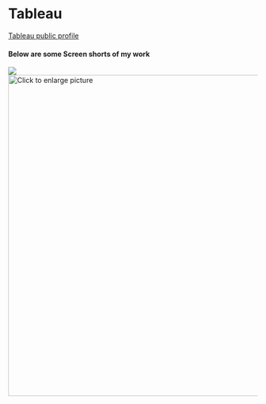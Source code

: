 # Tableau
<a href="https://public.tableau.com/app/profile/sutariya.kishankumar">Tableau public profile <a>
#### Below are some Screen shorts of my work
  
  <img src='https://drive.google.com/file/d/1Z6xtB_-Z-fuTAzBDCf7urk-z2A34Cp61/view?usp=sharing'>
  <a href="https://drive.google.com/uc?export=view&id=1Z6xtB_-Z-fuTAzBDCf7urk-z2A34Cp61">
    <img src="https://drive.google.com/uc?export=view&id=1Z6xtB_-Z-fuTAzBDCf7urk-z2A34Cp61" style="width: 650px; max-width: 100%; height: auto" title="Click to enlarge picture" />
  
